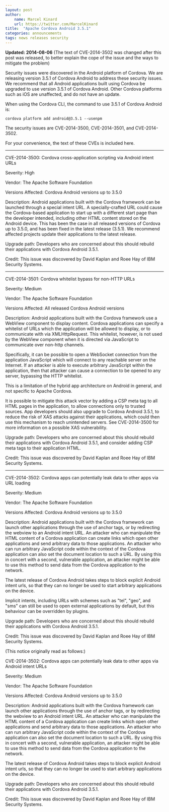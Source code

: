```yaml
---
layout: post
author:
    name: Marcel Kinard
    url: https://twitter.com/MarcelKinard
title:  "Apache Cordova Android 3.5.1"
categories: announcements
tags: news releases security
---
```


**Updated: 2014-08-06**
(The text of CVE-2014-3502 was changed after this post was released, to better explain the cope of the issue and the ways to mitigate the problem)

Security issues were discovered in the Android platform of Cordova. We are releasing version 3.5.1 of Cordova Android to address these security issues. We recommend that all Android applications built using Cordova be upgraded to use version 3.5.1 of Cordova Android. Other Cordova platforms such as iOS are unaffected, and do not have an update.

When using the Cordova CLI, the command to use 3.5.1 of Cordova Android is:

    cordova platform add android@3.5.1 --usenpm

The security issues are CVE-2014-3500, CVE-2014-3501, and CVE-2014-3502.

For your convenience, the text of these CVEs is included here.

<!--more-->

____

CVE-2014-3500: Cordova cross-application scripting via Android intent URLs


Severity: High

Vendor:
The Apache Software Foundation

Versions Affected:
Cordova Android versions up to 3.5.0

Description:
Android applications built with the Cordova framework can be launched through
a special intent URL. A specially-crafted URL could cause the Cordova-based
application to start up with a different start page than the developer
intended, including other HTML content stored on the Android device. This has
been the case in all released versions of Cordova up to  3.5.0, and has been
fixed in the latest release (3.5.1). We recommend affected projects update
their applications to the latest release.

Upgrade path:
Developers who are concerned about this should rebuild their applications with
Cordova Android 3.5.1.

Credit:
This issue was discovered by David Kaplan and Roee Hay of IBM Security Systems.

____

CVE-2014-3501: Cordova whitelist bypass for non-HTTP URLs


Severity: Medium

Vendor:
The Apache Software Foundation

Versions Affected:
All released Cordova Android versions

Description:
Android applications built with the Cordova framework use a WebView component
to display content. Cordova applications can specify a whitelist of URLs which
the application will be allowed to display, or to communicate with via
XMLHttpRequest. This whitelist, however, is not used by the WebView component
when it is directed via JavaScript to communicate over non-http channels.

Specifically, it can be possible to open a WebSocket connection from the
application JavaScript which will connect to any reachable server on the
Internet. If an attacker is able to execute arbitrary JavaScript within the
application, then that attacker can cause a connection to be opened to any
server, bypassing the HTTP whitelist.

This is a limitation of the hybrid app architecture on Android in general, and
not specific to Apache Cordova.

It is possible to mitigate this attack vector by adding a CSP meta tag to all
HTML pages in the application, to allow connections only to trusted sources.
App developers should also upgrade to Cordova Android 3.5.1, to reduce the risk
of XAS attacks against their applications, which could then use this mechanism
to reach unintended servers. See CVE-2014-3500 for more information on a
possible XAS vulnerability.

Upgrade path:
Developers who are concerned about this should rebuild their applications with
Cordova Android 3.5.1, and consider adding CSP meta tags to their application
HTML.

Credit:
This issue was discovered by David Kaplan and Roee Hay of IBM Security Systems.

____

CVE-2014-3502: Cordova apps can potentially leak data to other apps via URL
loading


Severity: Medium

Vendor:
The Apache Software Foundation

Versions Affected:
Cordova Android versions up to 3.5.0

Description:
Android applications built with the Cordova framework can launch other
applications through the use of anchor tags, or by redirecting the webview to
an Android intent URL. An attacker who can manipulate the HTML content of a
Cordova application can create links which open other applications and send
arbitrary data to those applications. An attacker who can run arbitrary
JavaScript code within the context of the Cordova application can also set the
document location to such a URL. By using this in concert with a second,
vulnerable application, an attacker might be able to use this method to send
data from the Cordova application to the network.

The latest release of Cordova Android takes steps to block explicit Android
intent urls, so that they can no longer be used to start arbitrary applications
on the device.

Implicit intents, including URLs with schemes such as "tel", "geo", and "sms"
can still be used to open external applications by default, but this behaviour
can be overridden by plugins.

Upgrade path:
Developers who are concerned about this should rebuild their applications with
Cordova Android 3.5.1.

Credit:
This issue was discovered by David Kaplan and Roee Hay of IBM Security Systems.


(This notice originally read as follows:)

CVE-2014-3502: Cordova apps can potentially leak data to other apps via Android
intent URLs


Severity: Medium

Vendor:
The Apache Software Foundation

Versions Affected:
Cordova Android versions up to 3.5.0

Description:
Android applications built with the Cordova framework can launch other
applications through the use of anchor tags, or by redirecting the webview to
an Android intent URL. An attacker who can manipulate the HTML content of a
Cordova application can create links which open other applications and send
arbitrary data to those applications. An attacker who can run arbitrary
JavaScript code within the context of the Cordova application can also set the
document location to such a URL. By using this in concert with a second,
vulnerable application, an attacker might be able to use this method to send
data from the Cordova application to the network.

The latest release of Cordova Android takes steps to block explicit Android
intent urls, so that they can no longer be used to start arbitrary applications
on the device.

Upgrade path:
Developers who are concerned about this should rebuild their applications with
Cordova Android 3.5.1.

Credit:
This issue was discovered by David Kaplan and Roee Hay of IBM Security Systems.
